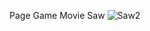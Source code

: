 Page Game Movie Saw
![Saw2](https://github.com/CristianKira/TicketMovie/assets/9433666/ccbf46ed-e813-462b-a3ba-dc4cd31163ee)
